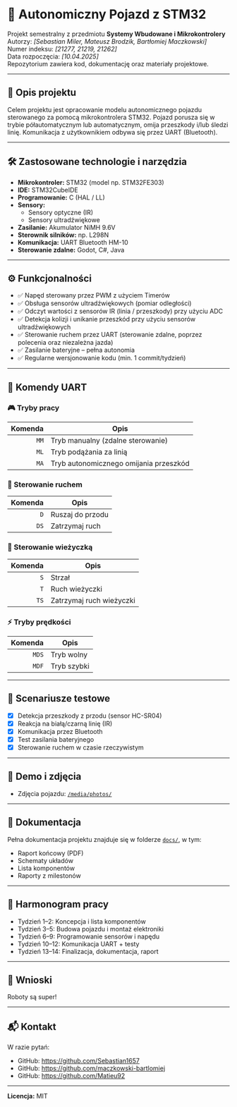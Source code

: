 # 🚗 Autonomiczny Pojazd z STM32

Projekt semestralny z przedmiotu **Systemy Wbudowane i Mikrokontrolery**  
Autorzy: _[Sebastian Miler, Mateusz Brodzik, Bartłomiej Maczkowski]_  
Numer indeksu: _[21277, 21219, 21262]_  
Data rozpoczęcia: _[10.04.2025]_  
Repozytorium zawiera kod, dokumentację oraz materiały projektowe.

---

## 📌 Opis projektu

Celem projektu jest opracowanie modelu autonomicznego pojazdu sterowanego za pomocą mikrokontrolera STM32. Pojazd porusza się w trybie półautomatycznym lub automatycznym, omija przeszkody i/lub śledzi linię. Komunikacja z użytkownikiem odbywa się przez UART (Bluetooth).

---

## 🛠️ Zastosowane technologie i narzędzia

- **Mikrokontroler:** STM32 (model np. STM32FE303)
- **IDE:** STM32CubeIDE
- **Programowanie:** C (HAL / LL)
- **Sensory:**
  - Sensory optyczne (IR)
  - Sensory ultradźwiękowe
- **Zasilanie:** Akumulator NiMH 9.6V
- **Sterownik silników:** np. L298N
- **Komunikacja:** UART Bluetooth HM-10
- **Sterowanie zdalne:** Godot, C#, Java

---

## ⚙️ Funkcjonalności

- ✅ Napęd sterowany przez PWM z użyciem Timerów
- ✅ Obsługa sensorów ultradźwiękowych (pomiar odległości)
- ✅ Odczyt wartości z sensorów IR (linia / przeszkody) przy użyciu ADC
- ✅ Detekcja kolizji i unikanie przeszkód przy użyciu sensorów ultradźwiękowych
- ✅ Sterowanie ruchem przez UART (sterowanie zdalne, poprzez polecenia oraz niezależna jazda)
- ✅ Zasilanie bateryjne – pełna autonomia
- ✅ Regularne wersjonowanie kodu (min. 1 commit/tydzień)

---

## 🔌 Komendy UART

### 🎮 Tryby pracy

| Komenda | Opis                                      |
|--------:|-------------------------------------------|
| `MM`    | Tryb manualny (zdalne sterowanie)         |
| `ML`    | Tryb podążania za linią                   |
| `MA`    | Tryb autonomicznego omijania przeszkód    |

### 🚗 Sterowanie ruchem

| Komenda | Opis                                      |
|--------:|-------------------------------------------|
| `D`     | Ruszaj do przodu                          |
| `DS`    | Zatrzymaj ruch                            |

### 🎯 Sterowanie wieżyczką

| Komenda | Opis                                      |
|--------:|-------------------------------------------|
| `S`     | Strzał                                     |
| `T`     | Ruch wieżyczki                             |
| `TS`    | Zatrzymaj ruch wieżyczki                  |

### ⚡ Tryby prędkości

| Komenda | Opis                                      |
|--------:|-------------------------------------------|
| `MDS`   | Tryb wolny                                |
| `MDF`   | Tryb szybki                               |

---

## 🧪 Scenariusze testowe

- [x] Detekcja przeszkody z przodu (sensor HC-SR04)
- [x] Reakcja na białą/czarną linię (IR)
- [x] Komunikacja przez Bluetooth
- [x] Test zasilania bateryjnego
- [x] Sterowanie ruchem w czasie rzeczywistym

---

## 📸 Demo i zdjęcia

- Zdjęcia pojazdu: [`/media/photos/`](./media/photos/)

---

## 📄 Dokumentacja

Pełna dokumentacja projektu znajduje się w folderze [`docs/`](./docs/), w tym:
- Raport końcowy (PDF)
- Schematy układów
- Lista komponentów
- Raporty z milestonów

---

## 📅 Harmonogram pracy

- Tydzień 1–2: Koncepcja i lista komponentów  
- Tydzień 3–5: Budowa pojazdu i montaż elektroniki  
- Tydzień 6–9: Programowanie sensorów i napędu  
- Tydzień 10–12: Komunikacja UART + testy  
- Tydzień 13–14: Finalizacja, dokumentacja, raport  

---

## 🧠 Wnioski

Roboty są super!

---

## 📬 Kontakt

W razie pytań:
- GitHub: https://github.com/Sebastian1657
- GitHub: https://github.com/maczkowski-bartlomiej
- GitHub: https://github.com/Matieu92
---

**Licencja:** MIT  
